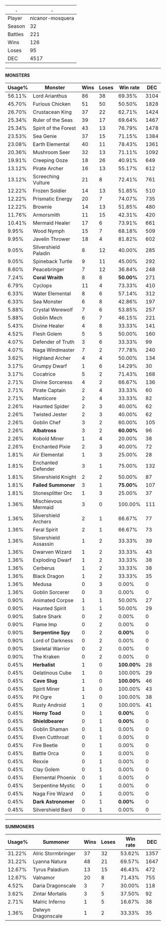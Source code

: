 .|.
|-|-
Player|nicanor-mosquera
Season|32
Battles|221
Wins|126
Loses|95
DEC|4517

---
**MONSTERS**

Usage%|Monster|Wins|Loses|Win rate|DEC|
-|-|-|-|-|-|
56.11%|Lord Arianthus|86|38|69.35%|3104|
45.70%|Furious Chicken|51|50|50.50%|1828|
26.70%|Crustacean King|37|22|62.71%|1424|
25.34%|Ruler of the Seas|39|17|69.64%|1467|
25.34%|Spirit of the Forest|43|13|76.79%|1478|
23.53%|Sea Genie|37|15|71.15%|1384|
23.08%|Earth Elemental|40|11|78.43%|1361|
20.36%|Mushroom Seer|32|13|71.11%|1092|
19.91%|Creeping Ooze|18|26|40.91%|649|
13.12%|Pirate Archer|16|13|55.17%|612|
13.12%|Screeching Vulture|21|8|72.41%|761|
12.22%|Frozen Soldier|14|13|51.85%|510|
12.22%|Prismatic Energy|20|7|74.07%|735|
12.22%|Brownie|14|13|51.85%|480|
11.76%|Armorsmith|11|15|42.31%|420|
10.41%|Mermaid Healer|17|6|73.91%|661|
9.95%|Wood Nymph|15|7|68.18%|509|
9.95%|Javelin Thrower|18|4|81.82%|602|
9.05%|Silvershield Paladin|8|12|40.00%|285|
9.05%|Spineback Turtle|9|11|45.00%|292|
8.60%|Peacebringer|7|12|36.84%|248|
7.24%|**Coral Wraith**|8|8|**50.00%**|271|
6.79%|Cyclops|11|4|73.33%|410|
6.33%|Water Elemental|8|6|57.14%|312|
6.33%|Sea Monster|6|8|42.86%|197|
5.88%|Crystal Werewolf|7|6|53.85%|257|
5.88%|Goblin Mech|6|7|46.15%|221|
5.43%|Divine Healer|4|8|33.33%|141|
4.52%|Flesh Golem|5|5|50.00%|160|
4.07%|Defender of Truth|3|6|33.33%|99|
4.07%|Naga Windmaster|7|2|77.78%|240|
3.62%|Highland Archer|4|4|50.00%|134|
3.17%|Grumpy Dwarf|1|6|14.29%|30|
3.17%|Cocatrice|5|2|71.43%|168|
2.71%|Divine Sorceress|4|2|66.67%|136|
2.71%|Pirate Captain|2|4|33.33%|60|
2.71%|Manticore|2|4|33.33%|82|
2.26%|Haunted Spider|2|3|40.00%|62|
2.26%|Twisted Jester|2|3|40.00%|62|
2.26%|Goblin Chef|3|2|60.00%|105|
2.26%|**Albatross**|3|2|**60.00%**|96|
2.26%|Kobold Miner|1|4|20.00%|38|
2.26%|Enchanted Pixie|2|3|40.00%|72|
1.81%|Air Elemental|1|3|25.00%|28|
1.81%|Enchanted Defender|3|1|75.00%|132|
1.81%|Silvershield Knight|2|2|50.00%|87|
1.81%|**Failed Summoner**|3|1|**75.00%**|107|
1.81%|Stonesplitter Orc|1|3|25.00%|37|
1.36%|Mischievous Mermaid|3|0|100.00%|111|
1.36%|Silvershield Archers|2|1|66.67%|77|
1.36%|Feral Spirit|2|1|66.67%|73|
1.36%|Silvershield Assassin|1|2|33.33%|39|
1.36%|Dwarven Wizard|1|2|33.33%|43|
1.36%|Exploding Dwarf|1|2|33.33%|38|
1.36%|Cerberus|1|2|33.33%|38|
1.36%|Black Dragon|1|2|33.33%|35|
1.36%|Medusa|0|3|0.00%|0|
1.36%|Goblin Sorcerer|0|3|0.00%|0|
0.90%|Animated Corpse|1|1|50.00%|27|
0.90%|Haunted Spirit|1|1|50.00%|29|
0.90%|Sabre Shark|0|2|0.00%|0|
0.90%|Flame Imp|0|2|0.00%|0|
0.90%|**Serpentine Spy**|0|2|**0.00%**|0|
0.90%|Lord of Darkness|0|2|0.00%|0|
0.90%|Skeletal Warrior|0|2|0.00%|0|
0.90%|The Kraken|0|2|0.00%|0|
0.45%|**Herbalist**|1|0|**100.00%**|28|
0.45%|Gelatinous Cube|1|0|100.00%|29|
0.45%|**Cave Slug**|1|0|**100.00%**|46|
0.45%|Spirit Miner|1|0|100.00%|43|
0.45%|Pit Ogre|1|0|100.00%|38|
0.45%|Rusty Android|1|0|100.00%|41|
0.45%|**Horny Toad**|0|1|**0.00%**|0|
0.45%|**Shieldbearer**|0|1|**0.00%**|0|
0.45%|Goblin Shaman|0|1|0.00%|0|
0.45%|Elven Cutthroat|0|1|0.00%|0|
0.45%|Fire Beetle|0|1|0.00%|0|
0.45%|Battle Orca|0|1|0.00%|0|
0.45%|Rexxie|0|1|0.00%|0|
0.45%|Clay Golem|0|1|0.00%|0|
0.45%|Elemental Phoenix|0|1|0.00%|0|
0.45%|Serpentine Mystic|0|1|0.00%|0|
0.45%|Naga Fire Wizard|0|1|0.00%|0|
0.45%|**Dark Astronomer**|0|1|**0.00%**|0|
0.45%|Silvershield Bard|0|1|0.00%|0|

---
**SUMMONERS**

Usage%|Summoner|Wins|Loses|Win rate|DEC|
-|-|-|-|-|-|
31.22%|Alric Stormbringer|37|32|53.62%|1357|
31.22%|Lyanna Natura|48|21|69.57%|1647|
12.67%|Tyrus Paladium|13|15|46.43%|472|
12.67%|Valnamor|20|8|71.43%|755|
4.52%|Daria Dragonscale|3|7|30.00%|118|
3.62%|Zintar Mortalis|3|5|37.50%|92|
2.71%|Malric Inferno|1|5|16.67%|38|
1.36%|Delwyn Dragonscale|1|2|33.33%|35|
